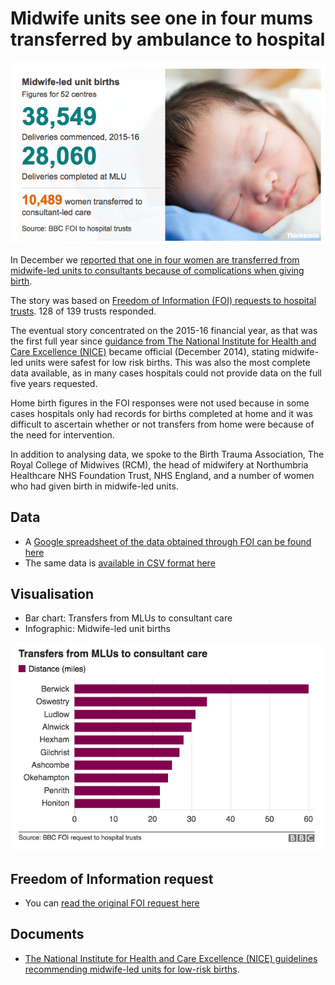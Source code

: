 # Midwife units see one in four mums transferred by ambulance to hospital

![](https://raw.githubusercontent.com/BBC-Data-Unit/midwife-led-units/master/MLU%20infographic.png)

In December we [reported that one in four women are transferred from midwife-led units to consultants because of complications when giving birth](http://www.bbc.co.uk/news/uk-england-37471091).

The story was based on [Freedom of Information (FOI) requests to hospital trusts](https://github.com/BBC-Data-Unit/midwife-led-units/blob/master/MLU-FOI.md). 128 of 139 trusts responded. 

The eventual story concentrated on the 2015-16 financial year, as that was the first full year since [guidance from The National Institute for Health and Care Excellence (NICE)](https://www.nice.org.uk/guidance/CG190) became official (December 2014), stating midwife-led units were safest for low risk births. This was also the most complete data available, as in many cases hospitals could not provide data on the full five years requested. 

Home birth figures in the FOI responses were not used because in some cases hospitals only had records for births completed at home and it was difficult to ascertain whether or not transfers from home were because of the need for intervention.
 
In addition to analysing data, we spoke to the Birth Trauma Association, The Royal College of Midwives (RCM), the head of midwifery at Northumbria Healthcare NHS Foundation Trust, NHS England, and a number of women who had given birth in midwife-led units.

## Data

* A [Google spreadsheet of the data obtained through FOI can be found here](https://docs.google.com/spreadsheets/d/1kxqDkNrrEyZFmUZiPqxW_gH4iYCDnf6Hkge5S1oglvg/edit#gid=0)
* The same data is [available in CSV format here](https://github.com/BBC-Data-Unit/midwife-led-units/blob/master/Midwife-led%20units%20BBC%20investigation.csv)

## Visualisation

* Bar chart: Transfers from MLUs to consultant care
* Infographic: Midwife-led unit births

![](https://raw.githubusercontent.com/BBC-Data-Unit/midwife-led-units/master/Transfers%20from%20MLUs%20to%20consultant%20care.png)

## Freedom of Information request

* You can [read the original FOI request here](https://github.com/BBC-Data-Unit/midwife-led-units/blob/master/MLU-FOI.md)

## Documents

* [The National Institute for Health and Care Excellence (NICE) guidelines recommending midwife-led units for low-risk births](https://www.nice.org.uk/guidance/CG190).
